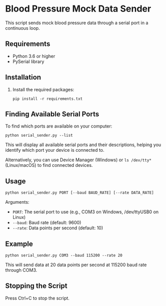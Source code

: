 # Blood Pressure Mock Data Sender

This script sends mock blood pressure data through a serial port in a continuous loop.

## Requirements

- Python 3.6 or higher
- PySerial library

## Installation

1. Install the required packages:
   ```
   pip install -r requirements.txt
   ```

## Finding Available Serial Ports

To find which ports are available on your computer:

```
python serial_sender.py --list
```

This will display all available serial ports and their descriptions, helping you identify which port your device is connected to.

Alternatively, you can use Device Manager (Windows) or `ls /dev/tty*` (Linux/macOS) to find connected devices.

## Usage

```
python serial_sender.py PORT [--baud BAUD_RATE] [--rate DATA_RATE]
```

Arguments:
- `PORT`: The serial port to use (e.g., COM3 on Windows, /dev/ttyUSB0 on Linux)
- `--baud`: Baud rate (default: 9600)
- `--rate`: Data points per second (default: 10)

## Example

```
python serial_sender.py COM3 --baud 115200 --rate 20
```

This will send data at 20 data points per second at 115200 baud rate through COM3.

## Stopping the Script

Press Ctrl+C to stop the script. 